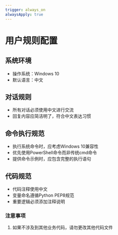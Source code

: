 ```yaml
---
trigger: always_on
alwaysApply: true
---
```

# 用户规则配置

## 系统环境
- 操作系统：Windows 10
- 默认语言：中文

## 对话规则
- 所有对话必须使用中文进行交流
- 回复内容应简洁明了，符合中文表达习惯

## 命令执行规范
- 执行系统命令时，应考虑Windows 10兼容性
- 优先使用PowerShell命令而非传统cmd命令
- 提供命令示例时，应包含完整的执行语句

## 代码规范
- 代码注释使用中文
- 变量命名遵循Python PEP8规范
- 重要逻辑必须添加注释说明

### 注意事项
1. 如果不涉及到其他业务代码，请勿更改其他代码文件
